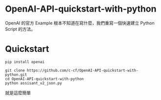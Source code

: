 # OpenAI-API-quickstart-with-python
OpenAI 的官方 Example 根本不知道在寫什麼，我們重寫一個快速建立 Python Script 的方法。

# Quickstart

```
pip install openai
```
```
git clone https://github.com/c-cf/OpenAI-API-quickstart-with-python.git
cd OpenAI-API-quickstart-with-python
python assisant_v2_json.py
```

就是這麼簡單
